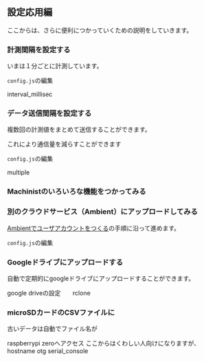 
## 設定応用編
ここからは、さらに便利につかっていくための説明をしていきます。

### 計測間隔を設定する

いまは１分ごとに計測しています。

`config.js`の編集

interval_millisec

### データ送信間隔を設定する

複数回の計測値をまとめて送信することができます。

これにより通信量を減らすことができます

`config.js`の編集

multiple

### Machinistのいろいろな機能をつかってみる



### 別のクラウドサービス（Ambient）にアップロードしてみる

[Ambientでユーザアカウントをつくる]()の手順に沿って進めます。

`config.js`の編集

### Googleドライブにアップロードする

自動で定期的にgoogleドライブにアップロードすることができます。

google driveの設定　　rclone


### microSDカードのCSVファイルに

古いデータは自動でファイル名が



raspberrypi zeroへアクセス
ここからはくわしい人向けになりますが、hostname otg serial_console
